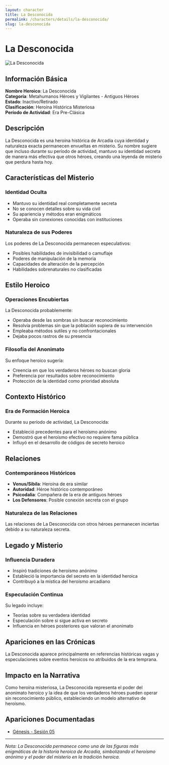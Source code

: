 ```yaml
---
layout: character
title: La Desconocida
permalink: /characters/details/la-desconocida/
slug: la-desconocida
---
```


# La Desconocida

<div class="character-photo">
  <img src="{{ site.baseurl }}/assets/img/characters/la-desconocida.png" alt="La Desconocida" />
</div>

## Información Básica

**Nombre Heroico**: La Desconocida  
**Categoría**: Metahumanos Héroes y Vigilantes - Antiguos Héroes  
**Estado**: Inactivo/Retirado  
**Clasificación**: Heroína Histórica Misteriosa  
**Período de Actividad**: Era Pre-Clásica

## Descripción

La Desconocida es una heroína histórica de Arcadia cuya identidad y naturaleza exacta permanecen envueltas en misterio. Su nombre sugiere que incluso durante su período de actividad, mantuvo su identidad secreta de manera más efectiva que otros héroes, creando una leyenda de misterio que perdura hasta hoy.

## Características del Misterio

### Identidad Oculta
- Mantuvo su identidad real completamente secreta
- No se conocen detalles sobre su vida civil
- Su apariencia y métodos eran enigmáticos
- Operaba sin conexiones conocidas con instituciones

### Naturaleza de sus Poderes
Los poderes de La Desconocida permanecen especulativos:
- Posibles habilidades de invisibilidad o camuflaje
- Poderes de manipulación de la memoria
- Capacidades de alteración de la percepción
- Habilidades sobrenaturales no clasificadas

## Estilo Heroico

### Operaciones Encubiertas
La Desconocida probablemente:
- Operaba desde las sombras sin buscar reconocimiento
- Resolvía problemas sin que la población supiera de su intervención
- Empleaba métodos sutiles y no confrontacionales
- Dejaba pocos rastros de su presencia

### Filosofía del Anonimato
Su enfoque heroico sugería:
- Creencia en que los verdaderos héroes no buscan gloria
- Preferencia por resultados sobre reconocimiento
- Protección de la identidad como prioridad absoluta

## Contexto Histórico

### Era de Formación Heroica
Durante su período de actividad, La Desconocida:
- Estableció precedentes para el heroísmo anónimo
- Demostró que el heroísmo efectivo no requiere fama pública
- Influyó en el desarrollo de códigos de secreto heroico

## Relaciones

### Contemporáneos Históricos
- **Venus/Sibila**: Heroína de era similar
- **Autoridad**: Héroe histórico contemporáneo  
- **Psicodalia**: Compañera de la era de antiguos héroes
- **Los Defensores**: Posible conexión secreta con el grupo

### Naturaleza de las Relaciones
Las relaciones de La Desconocida con otros héroes permanecen inciertas debido a su naturaleza secreta.

## Legado y Misterio

### Influencia Duradera
- Inspiró tradiciones de heroísmo anónimo
- Estableció la importancia del secreto en la identidad heroica
- Contribuyó a la mística del heroísmo arcadiano

### Especulación Continua
Su legado incluye:
- Teorías sobre su verdadera identidad
- Especulación sobre si sigue activa en secreto
- Influencia en héroes posteriores que valoran el anonimato

## Apariciones en las Crónicas

La Desconocida aparece principalmente en referencias históricas vagas y especulaciones sobre eventos heroicos no atribuidos de la era temprana.

## Impacto en la Narrativa

Como heroína misteriosa, La Desconocida representa el poder del anonimato heroico y la idea de que los verdaderos héroes pueden operar sin reconocimiento público, estableciendo un modelo alternativo de heroísmo.

## Apariciones Documentadas
- [Génesis - Sesión 05](../../campaigns/genesis/session-05.md)

---

*Nota: La Desconocida permanece como una de las figuras más enigmáticas de la historia heroica de Arcadia, simbolizando el heroísmo anónimo y el poder del misterio en la tradición heroica.*